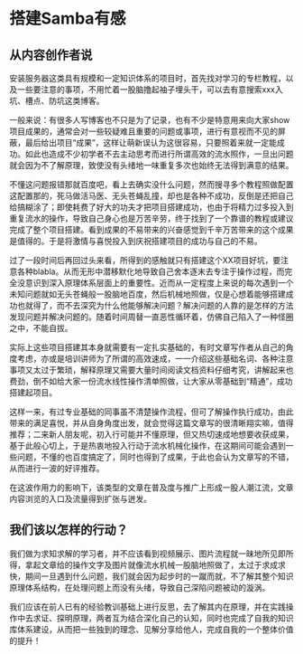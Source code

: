 # 搭建Samba有感

## 从内容创作者说

安装服务器这类具有规模和一定知识体系的项目时，首先找对学习的专栏教程，以及一些要注意的事项，不用忙着一股脑撸起袖子埋头干，可以去有意搜索xxx入坑、槽点、防坑这类博客。

一般来说：有很多人写博客也不只是为了记录，也有不少是特意用来向大家show项目成果的，通常会对一些较疑难且重要的问题或事项，进行有意视而不见的屏蔽，最后给出项目“成果”，这样让萌新误认为这很容易，只要照着来就一定能成功。如此也造成不少初学者不去主动思考而进行所谓高效的流水照作，一旦出问题就会因为不了解原理，致使没有头绪地一味重复多次也始终无法得到满意的结果。

不懂这问题报错那就百度吧，看上去确实没什么问题，然而搜寻多个教程照做配置这配置那的，死马做活马医、无头苍蝇乱撞，却也是各种不成功，反倒是还把自己给搞糊涂了；即使耗费了好大的功夫才把项目搭建成功，也由于将精力过多投入到重复流水的操作，导致自己身心也是万苦辛劳，终于找到了一个靠谱的教程或建议完成了整个项目搭建。看到成果的不易带来的兴奋感觉到千辛万苦带来的这个成果是值得的。于是将激情与喜悦投入到庆祝搭建项目的成功与自己的不易。

过了一段时间后再回过头来看，所得到的感触就只有搭建这个XX项目好坑，要注意各种blabla。从而无形中潜移默化地导致自己舍本逐末去专注于操作过程，而完全没意识到深入原理体系层面上的重要性。近而从一定程度上来说的每次遇到一个未知问题就如无头苍蝇般一股脑地百度，然后机械地照做，仅是心想着能够搭建成功也就得了，而不去深究为什么他能够解决问题？解决问题的人靠的是怎样的方法发现问题并解决问题的。随着时间周替一直恶性循环着，仿佛自己陷入了一种怪圈之中，不能自拔。

实际上这些项目搭建其本身就需要有一定扎实基础的，有时文章写作者从自己的角度考虑，亦或是培训讲师为了所谓的高效速成，一一介绍这些基础名词、各种注意事项又太过于繁琐，解释原理又需要大量时间阅读文档资料仔细考究，讲解起来也费劲，倒不如给大家一份流水线性操作清单照做，让大家从零基础到“精通”，成功搭建起项目。

这样一来，有过专业基础的同事虽不清楚操作流程，但可了解操作执行成功，由此带来的满足喜悦，并从自身角度出发，就会觉得这篇文章写的很清晰翔实嘛，值得推荐；二来新人朋友呢，初入行可能并不懂原理，但又热切速成地想要收获成果，基于此般心切上，于是热衷地投入行动于流水机械化操作，在这期间可能会遇到一些问题，不懂的也百度搞定了，同时也得到了成果，于此也会认为文章写的不错，从而进行一波的好评推荐。

在这波作用力的影响下，该类型的文章在普及度与推广上形成一股人潮江流，文章内容浏览的入口及流量得到扩张与迸发。

## 我们该以怎样的行动？

我们做为求知求解的学习者，并不应该看到视频展示、图片流程就一昧地所见即所得，拿起文章给的操作文字及图片就像流水机械一股脑地照做了，太过于求成求快，期间一旦遇到什么问题，我们就会因为起步时的一蹴而就，不了解其整个知识原理体系结构，在处理问题上而没有头绪，导致自己深陷问题被动的漩涡。

我们应该在前人已有的经验教训基础上进行反思，去了解其内在原理，并在实践操作中去求证、探明原理，两者互为结合深化自己的认知，同时也完成了自我的知识库体系建设，从而把一些独到的理念、见解分享给他人，完成自我的一个整体价值的提升！


